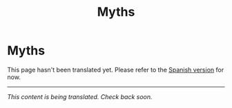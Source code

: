 ﻿---
title: Myths
---

<!-- TODO: translation missing -->

# Myths

This page hasn't been translated yet. Please refer to the [Spanish version](/es/myths) for now.

---

*This content is being translated. Check back soon.*
